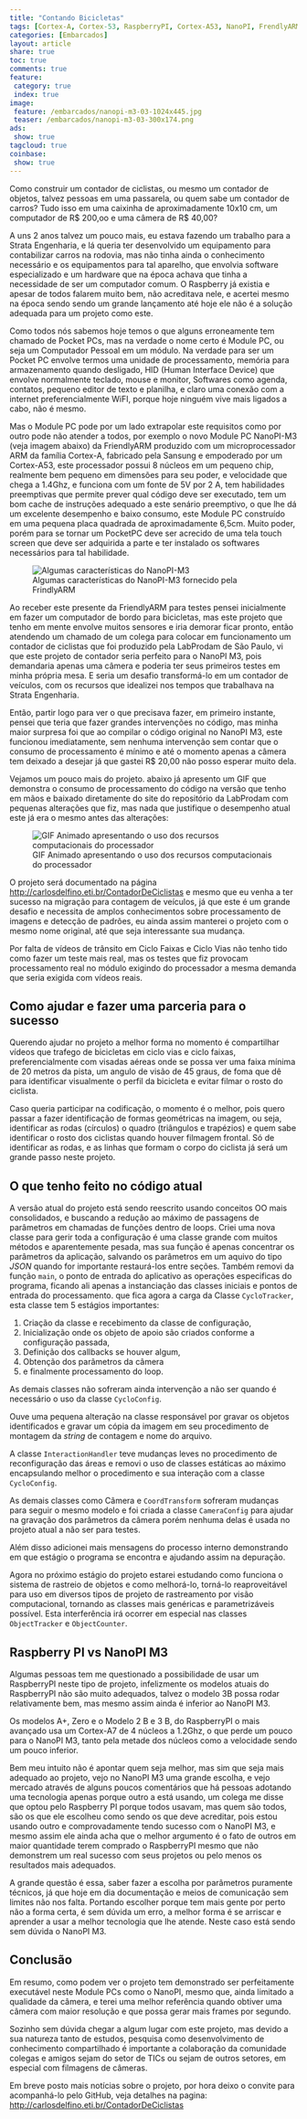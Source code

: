 ```yaml
---
title: "Contando Bicicletas" 
tags: [Cortex-A, Cortex-53, RaspberryPI, Cortex-A53, NanoPI, FrendlyARM, ARM, Visão Computacional, OpenCV, Linux, Câmera, Contador, Bicicleta]
categories: [Embarcados]
layout: article
share: true
toc: true
comments: true
feature:
 category: true
 index: true
image:
 feature: /embarcados/nanopi-m3-03-1024x445.jpg
 teaser: /embarcados/nanopi-m3-03-300x174.png
ads: 
 show: true
tagcloud: true
coinbase:
 show: true
---
```

Como construir um contador de ciclistas, ou mesmo um contador de objetos, talvez pessoas em uma passarela, ou quem sabe um contador de carros? Tudo isso em uma caixinha de aproximadamente 10x10 cm, um computador de R$ 200,oo e uma câmera de R$ 40,00?

<!--more-->

A uns 2 anos talvez um pouco mais, eu estava fazendo um trabalho para a Strata Engenharia, e lá queria ter desenvolvido um equipamento para contabilizar carros na rodovia, mas não tinha ainda o conhecimento necessário e os equipamentos para tal aparelho, que envolvia software especializado e um hardware que na época achava que tinha a necessidade de ser um computador comum. O Raspberry já existia e apesar de todos falarem muito bem, não acreditava nele, e acertei mesmo na época sendo sendo um grande lançamento até hoje ele não é a solução adequada para um projeto como este.

Como todos nós sabemos hoje temos o que alguns erroneamente tem  chamado de Pocket PCs, mas na verdade o nome certo é Module PC, ou seja um Computador Pessoal em um módulo. Na verdade para ser um Pocket PC envolve termos uma unidade de processamento, memória para armazenamento quando desligado, HID (Human Interface Device) que envolve normalmente teclado, mouse e monitor, Softwares como agenda, contatos, pequeno editor de texto e planilha, e claro uma conexão com a internet preferencialmente WiFI, porque hoje ninguém vive mais ligados a cabo, não é mesmo. 

Mas o Module PC pode por um lado extrapolar este requisitos como por outro pode não atender a todos, por exemplo o novo Module PC NanoPI-M3 (veja imagem abaixo) da FriendlyARM produzido com um microprocessador ARM da família Cortex-A, fabricado pela Sansung e empoderado por um Cortex-A53, este processador possui 8 núcleos em um pequeno chip, realmente bem pequeno em dimensões para seu poder, e velocidade que chega a 1.4Ghz, e funciona com um fonte de 5V por 2 A, tem habilidades preemptivas que permite prever qual código deve ser executado, tem um bom cache de instruções adequado a este senário preemptivo, o que lhe dá um excelente desempenho e baixo consumo, este Module PC construído em uma pequena placa quadrada de aproximadamente 6,5cm. Muito poder, porém para se tornar um PocketPC deve ser acrecido de uma tela touch screen que deve ser adquirida a parte e ter instalado os softwares necessários para tal habilidade.

<figure>
<img src="/images/embarcados/nanopi-m3-detalhestecnicos-640x460.png" alt="Algumas características do NanoPI-M3"/>
<figcaption>Algumas características do NanoPI-M3 fornecido pela FrindlyARM</figcaption>
</figure>

Ao receber este presente da FriendlyARM para testes pensei inicialmente em fazer um computador de bordo para bicicletas, mas este projeto que tenho em mente envolve muitos sensores e iria demorar ficar pronto, então atendendo um chamado de um colega para colocar em funcionamento um contador de ciclistas que foi produzido pela LabProdam de São Paulo, vi que este projeto de contador seria perfeito para o NanoPI M3, pois demandaria apenas uma câmera e poderia ter seus primeiros testes em minha própria mesa. E seria um desafio transformá-lo em um contador de veículos, com os recursos que idealizei nos tempos que trabalhava na Strata Engenharia.

Então, partir logo para ver o que precisava fazer, em primeiro instante, pensei que teria que fazer grandes intervenções no código, mas minha maior surpresa foi que ao compilar o código original no NanoPI M3, este funcionou imediatamente, sem nenhuma intervenção sem contar que o consumo de processamento é mínimo e até o momento apenas a câmera tem deixado a desejar já que gastei R$ 20,00 não posso esperar muito dela.

Vejamos um pouco mais do projeto. abaixo já apresento um GIF que demonstra o consumo de processamento do código na versão que tenho em mãos e baixado diretamente do site do repositório da LabProdam com pequenas alterações que fiz, mas nada que justifique o desempenho atual este já era o mesmo antes das alterações:

<figure>
<img src="/images/embarcados/desempenho no Cortex-A53.gif" alt="GIF Animado apresentando o uso dos recursos computacionais do processador" />
<figcaption>GIF Animado apresentando o uso dos recursos computacionais do processador</figcaption>
</figure>

O projeto será documentado na página <a href="http://carlosdelfino.eti.br/ContadorDeCiclistas" >http://carlosdelfino.eti.br/ContadorDeCiclistas</a> e mesmo que eu venha a ter sucesso na migração para contagem de veículos, já que este é um grande desafio e necessita de amplos conhecimentos sobre processamento de imagens e detecção de padrões, eu ainda assim manterei o projeto com o mesmo nome original, até que seja interessante sua mudança.

Por falta de vídeos de trânsito em Ciclo Faixas e Ciclo Vias não tenho tido como fazer um teste mais real, mas os testes que fiz provocam processamento real no módulo exigindo do processador a mesma demanda que seria exigida com vídeos reais.

## Como ajudar e fazer uma parceria para o sucesso

Querendo ajudar no projeto a melhor forma no momento é compartilhar vídeos que trafego de bicicletas em ciclo vias e ciclo faixas, preferencialmente com visadas aéreas onde se possa ver uma faixa mínima de 20 metros da pista, um angulo de visão de 45 graus, de foma que dê para identificar visualmente o perfil da bicicleta e evitar filmar o rosto do ciclista.

Caso queria participar na codificação, o momento é o melhor, pois quero passar a fazer identificação de formas geométricas na imagem, ou seja, identificar as rodas (círculos) o quadro (triângulos e trapézios) e quem sabe identificar o rosto dos ciclistas quando houver filmagem frontal. Só de identificar as rodas, e as linhas que formam o corpo do ciclista já será um grande passo neste projeto.

## O que tenho feito no código atual

A versão atual do projeto está sendo reescrito usando conceitos OO mais consolidados, e buscando a redução ao máximo de passagens de parâmetros em chamadas de funções dentro de loops. Criei uma nova classe para gerir toda a configuração é uma classe grande com muitos métodos e aparentemente pesada, mas sua função é apenas concentrar os parâmetros da aplicação, salvando os parâmetros em um aquivo do tipo *JSON* quando for importante restaurá-los entre seções. Também removi da função `main`, o ponto de entrada do aplicativo as operações especificas do programa, ficando ali apenas a instanciação das classes iniciais e pontos de entrada do processamento. que fica agora a carga da Classe `CycloTracker`, esta classe tem 5 estágios importantes:

 1) Criação da classe e recebimento da classe de configuração, 
 2) Inicialização onde os objeto de apoio são criados conforme a configuração passada, 
 3) Definição dos callbacks se houver algum, 
 4) Obtenção dos parâmetros da câmera
 5) e finalmente processamento do loop.

As demais classes não sofreram ainda intervenção a não ser quando é necessário o uso da classe `CycloConfig`.

Ouve uma pequena alteração na classe responsável por gravar os objetos identificados e gravar um cópia da imagem em seu procedimento de montagem da *string* de contagem e nome do arquivo. 

A classe `InteractionHandler` teve mudanças leves no procedimento de reconfiguração das áreas e removi o uso de classes estáticas ao máximo encapsulando melhor o procedimento e sua interação com a classe `CycloConfig`. 

As demais classes como Câmera e `CoordTransform` sofreram mudanças para seguir o mesmo modelo e foi criada a classe `CameraConfig` para ajudar na gravação dos parâmetros da câmera porém nenhuma delas é usada no projeto atual a não ser para testes.

Além disso adicionei mais mensagens do processo interno demonstrando em que estágio o programa se encontra e ajudando assim na depuração.

Agora no próximo estágio do projeto estarei estudando como funciona o sistema de rastreio de objetos e como melhorá-lo, torná-lo reaproveitável para uso em diversos tipos de projeto de rastreamento por visão computacional, tornando as classes mais genéricas e parametrizáveis possível. Esta interferência irá ocorrer em especial nas classes `ObjectTracker` e `ObjectCounter`.

## Raspberry PI vs NanoPI M3

Algumas pessoas tem me questionado a possibilidade de usar um RaspberryPI neste tipo de projeto, infelizmente os modelos atuais do RaspberryPI não são muito adequados, talvez o modelo 3B possa rodar relativamente bem, mas mesmo assim ainda é inferior ao NanoPI M3.

Os modelos A+, Zero e o Modelo 2 B e 3 B, do RaspberryPI o mais avançado usa um Cortex-A7 de 4 núcleos a 1.2Ghz, o que perde um pouco para o NanoPI M3, tanto pela metade dos núcleos como a velocidade sendo um pouco inferior.

Bem meu intuito não é apontar quem seja melhor, mas sim que seja mais adequado ao projeto, vejo no NanoPI M3 uma grande escolha, e vejo mercado através de alguns poucos comentários que há pessoas adotando uma tecnologia apenas porque outro a está usando, um colega me disse que optou pelo Raspberry PI porque todos usavam, mas quem são todos, são os que ele escolheu como sendo os que deve acreditar, pois estou usando outro e comprovadamente tendo sucesso com o NanoPI M3, e mesmo assim ele ainda acha que o melhor argumento é o fato de outros em maior quantidade terem comprado o RaspberryPI mesmo que não demonstrem um real sucesso com seus projetos ou pelo menos os resultados mais adequados.

A grande questão é essa, saber fazer a escolha por parâmetros puramente técnicos, já que hoje em dia documentação e meios de comunicação sem limites não nos falta. Portando escolher porque tem mais gente por perto não a forma certa, é sem dúvida um erro, a melhor forma é se arriscar e aprender a usar a melhor tecnologia que lhe atende. Neste caso está sendo sem dúvida o NanoPI M3.

## Conclusão

Em resumo, como podem ver o projeto tem demonstrado ser perfeitamente executável neste Module PCs como o NanoPI, mesmo que, ainda limitado a qualidade da câmera, e terei uma melhor referência quando obtiver uma câmera com maior resolução e que possa gerar mais frames por segundo.

Sozinho sem dúvida chegar a algum lugar com este projeto, mas devido a sua natureza tanto de estudos, pesquisa como desenvolvimento de conhecimento compartilhado é importante a colaboração da comunidade colegas e amigos sejam do setor de TICs ou sejam de outros setores, em especial com filmagens de câmeras.

Em breve posto mais notícias sobre o projeto, por hora deixo o convite para acompanhá-lo pelo GitHub, veja detalhes na pagina: <a href="http://carlosdelfino.eti.br/ContadorDeCiclistas" >http://carlosdelfino.eti.br/ContadorDeCiclistas</a>